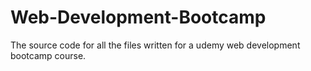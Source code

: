 # Web-Development-Bootcamp

The source code for all the files written for a udemy web development bootcamp course. 
